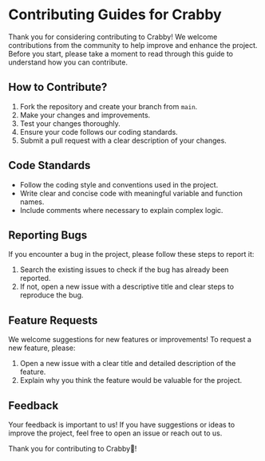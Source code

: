 # Contributing Guides for Crabby

Thank you for considering contributing to Crabby! We welcome contributions from the community to help improve and enhance the project. Before you start, please take a moment to read through this guide to understand how you can contribute.

## How to Contribute?

1. Fork the repository and create your branch from `main`.
2. Make your changes and improvements.
3. Test your changes thoroughly.
4. Ensure your code follows our coding standards.
5. Submit a pull request with a clear description of your changes.

## Code Standards

- Follow the coding style and conventions used in the project.
- Write clear and concise code with meaningful variable and function names.
- Include comments where necessary to explain complex logic.

## Reporting Bugs

If you encounter a bug in the project, please follow these steps to report it:

1. Search the existing issues to check if the bug has already been reported.
2. If not, open a new issue with a descriptive title and clear steps to reproduce the bug.

## Feature Requests

We welcome suggestions for new features or improvements! To request a new feature, please:

1. Open a new issue with a clear title and detailed description of the feature.
2. Explain why you think the feature would be valuable for the project.

## Feedback

Your feedback is important to us! If you have suggestions or ideas to improve the project, feel free to open an issue or reach out to us.

Thank you for contributing to Crabby🦀!

